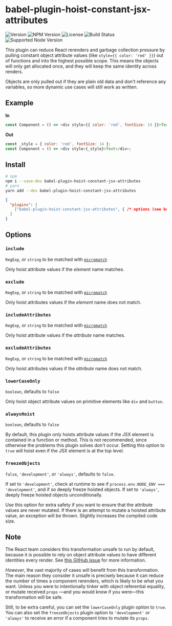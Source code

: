 # babel-plugin-hoist-constant-jsx-attributes

![Version](https://img.shields.io/github/package-json/v/joshwilsonvu/babel-plugin-hoist-constant-jsx-attributes)
![NPM Version](https://img.shields.io/npm/v/babel-plugin-hoist-constant-jsx-attributes)
![License](https://img.shields.io/github/license/joshwilsonvu/babel-plugin-hoist-constant-jsx-attributes)
![Build Status](https://img.shields.io/github/workflow/status/joshwilsonvu/babel-plugin-hoist-constant-jsx-attributes/CI)
![Supported Node Version](https://img.shields.io/node/v/babel-plugin-hoist-constant-jsx-attributes)

This plugin can reduce React rerenders and garbage collection pressure by pulling
constant object attribute values (like `style={{ color: 'red' }}`) out of functions 
and into the highest possible scope. This means the objects will only get allocated once,
and they will keep the same identity across renders. 

Objects are only pulled out if they are plain old data and don't reference any 
variables, so more dynamic use cases will still work as written.

## Example

**In**

```js
const Component = () => <div style={{ color: 'red', fontSize: 14 }}>Text</div>;
```

**Out**

```js
const _style = { color: 'red', fontSize: 14 };
const Component = () => <div style={_style}>Text</div>;
```

## Install

```bash
# npm
npm i --save-dev babel-plugin-hoist-constant-jsx-attributes
# yarn
yarn add --dev babel-plugin-hoist-constant-jsx-attributes
```
```json
{
  "plugins": [
    ["babel-plugin-hoist-constant-jsx-attributes", { /* options (see below) */ }]
  ]
}
```

## Options

### `include`

`RegExp`, or `string` to be matched with [`micromatch`](https://github.com/micromatch/micromatch)

Only hoist attribute values if the *element* name matches.

### `exclude`

`RegExp`, or `string` to be matched with [`micromatch`](https://github.com/micromatch/micromatch)

Only hoist attributes values if the *element* name does not match.

### `includeAttributes`

`RegExp`, or `string` to be matched with [`micromatch`](https://github.com/micromatch/micromatch)

Only hoist attribute values if the *attribute* name matches.

### `excludeAttributes`

`RegExp`, or `string` to be matched with [`micromatch`](https://github.com/micromatch/micromatch)

Only hoist attributes values if the *attribute* name does not match.

### `lowerCaseOnly`

`boolean`, defaults to `false`

Only hoist object attribute values on primitive elements like `div` and `button`.

### `alwaysHoist`

`boolean`, defaults to `false`

By default, this plugin only hoists attribute values if the JSX element is contained
in a function or method. This is not recommended, since otherwise the problems this
plugin solves don't occur. Setting this option to `true` will hoist even if the JSX
element is at the top level.

### `freezeObjects`

`false`, `'development'`, or `'always'`, defaults to `false`.

If set to `'development'`, check at runtime to see if `process.env.NODE_ENV === 'development'`,
and if so deeply freeze hoisted objects. If set to `'always'`, deeply
freeze hoisted objects unconditionally.

Use this option for extra safety if you want to ensure that the attribute values 
are never mutated. If there is an attempt to mutate a hoisted attribute value, an
exception will be thrown. Slightly increases the compiled code size.

## Note

The React team considers this transformation unsafe to run by default, because it 
*is* possible to rely on object attribute values to have different identities every 
render. See [this GitHub issue](https://github.com/facebook/react/issues/3226) 
for more information. 

*However*, the vast majority of cases will benefit from this transformation. The
main reason they consider it unsafe is precisely because it can reduce the number
of times a component rerenders, which is likely to be what you want. Unless you were
to intentionally tinker with object referential equality, or mutate received `props`
—and you would know if you were—this transformation will be safe.

Still, to be extra careful, you can set the `lowerCaseOnly` plugin option to `true`.
You can also set the `freezeObjects` plugin option to `'development'` or `'always'`
to receive an error if a component tries to mutate its `props`.